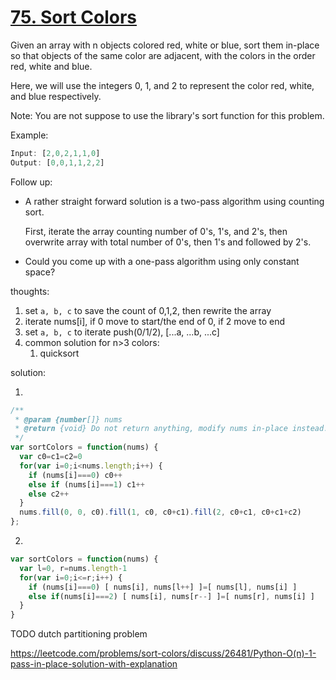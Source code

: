 
# [75. Sort Colors](https://leetcode.com/problems/sort-colors/)

Given an array with n objects colored red, white or blue, sort them in-place so that objects of the same color are adjacent, with the colors in the order red, white and blue.

Here, we will use the integers 0, 1, and 2 to represent the color red, white, and blue respectively.

Note: You are not suppose to use the library's sort function for this problem.

Example:
```js
Input: [2,0,2,1,1,0]
Output: [0,0,1,1,2,2]
```
Follow up:

- A rather straight forward solution is a two-pass algorithm using counting sort.
  
  First, iterate the array counting number of 0's, 1's, and 2's, then overwrite array with total number of 0's, then 1's and followed by 2's.
- Could you come up with a one-pass algorithm using only constant space?

thoughts:
1. set `a, b, c` to save the count of 0,1,2, then rewrite the array
2. iterate nums[i], if 0 move to start/the end of 0, if 2 move to end
3. set `a, b, c` to iterate push(0/1/2), [...a, ...b, ...c]
4. common solution for n>3 colors:
   1. quicksort

solution:

1.
```js
/**
 * @param {number[]} nums
 * @return {void} Do not return anything, modify nums in-place instead.
 */
var sortColors = function(nums) {
  var c0=c1=c2=0
  for(var i=0;i<nums.length;i++) {
    if (nums[i]===0) c0++
    else if (nums[i]===1) c1++
    else c2++
  }
  nums.fill(0, 0, c0).fill(1, c0, c0+c1).fill(2, c0+c1, c0+c1+c2)
};
```
2.
```js
var sortColors = function(nums) {
  var l=0, r=nums.length-1
  for(var i=0;i<=r;i++) {
    if (nums[i]===0) [ nums[i], nums[l++] ]=[ nums[l], nums[i] ]
    else if(nums[i]===2) [ nums[i], nums[r--] ]=[ nums[r], nums[i] ]
  }
}
```

TODO dutch partitioning problem

https://leetcode.com/problems/sort-colors/discuss/26481/Python-O(n)-1-pass-in-place-solution-with-explanation